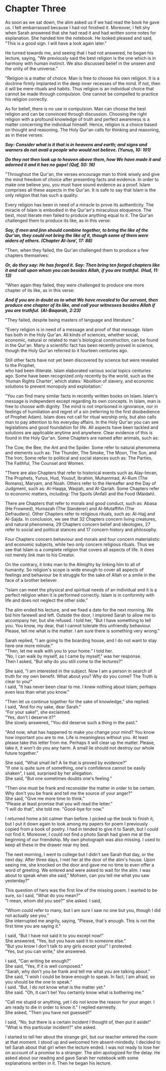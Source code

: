 Chapter Three
=============

As soon as we sat down, the alim asked us if we had read the book he
gave us. I felt embarrassed because I had not finished it. Moreover, I
felt shy when Sarah answered that she had read it and had written some
notes for explanation. She handed him the notebook. He looked pleased
and said, "This is a good sign. I will have a look again later."

He turned towards me, and seeing that I had not answered, he began his
lecture, saying, "We previously said the best religion is the one which
is in harmony with human instinct. We also discussed belief in the
unseen and the unity of the universe.”

"Religion is a matter of choice. Man is free to choose his own religion.
It is a doctrine firmly implanted in the deep inner recesses of the
mind. If not, then it will be mere rituals and habits. Thus religion is
an individual choice that cannot be made through compulsion. One cannot
be compelled to practice his religion correctly.

As for belief, there is no use in compulsion. Man can choose the best
religion and can be convinced through discussion. Choosing the right
religion with a profound knowledge of truth and perfect awareness is a
matter concerning the individual himself. Hence, religion is a choice
based on thought and reasoning. The Holy Qur'an calls for thinking and
reasoning, as in these verses:

***Say: Consider what is it that is in heavens and earth; and signs and
warners do not avail a people who would not believe. (Yunus, 10: 101)***

***Do they not then look up to heaven above them, how We have made it
and adorned it and it has no gaps! (Qaf, 50: 16)***

"Throughout the Qur'an, the verses encourage man to think wisely and
give the mind freedom of choice after presenting facts and evidence. In
order to make one believe you, you must have sound evidence as a proof.
Islam comprises all these aspects in the Qur'an. It is safe to say that
Islam is the only religion that has such a quality.

Every religion has been in need of a miracle to prove its authenticity.
The miracle of Islam is embodied in the Qur'an's miraculous eloquence.
The best, most literate men failed to produce anything equal to it. The
Qur'an challenged them to produce its like, as in this verse:

***Say, if men and jinn should combine together, to bring the like of
the Qur'an, they could not bring the like of it, though some of them
were aiders of others. (Chapter Al-Isra’, 17: 88)***

"Then, when they failed, the Qur'an challenged them to produce a few
chapters themselves:

***Or, do they say: He has forged it. Say: Then bring ten forged
chapters like it and call upon whom you can besides Allah, if you are
truthful.*** ***(Hud, 11: 13)***

"When again they failed, they were challenged to produce one more
chapter of its like, as in this verse:

***And if you are in doubt as to what We have revealed to Our servant,
then produce one chapter of its like, and call your witnesses besides
Allah if you are truthful.*** ***(Al-Baqarah,*** ***2:23)***

"They failed, despite being masters of language and literature.”

"Every religion is in need of a message and proof of that message. Islam
has both in the Holy Qur'an. All kinds of sciences, whether social,
economic, natural or related to man's biological construction, can be
found in the Qur'an. Many a scientific fact has been recently proved in
science, though the Holy Qur'an referred to it fourteen centuries ago.

Still other facts have not yet been discovered by science but were
revealed to the Prophet,  
 who had been illiterate. Islam elaborated various social topics
centuries ago. Some have been recognized only recently by the world,
such as the ‘Human Rights Charter’, which states: ‘Abolition of slavery,
and economic solutions to prevent monopoly and exploitation.'

"You can find many similar facts in recently written books on Islam.
Islam's message is independent except regarding its own concepts. In
Islam, man is free to choose with dignity. The mind is not imprisoned in
ignorance, nor in feelings of humiliation and regret of a sin (referring
to the first disobedience of Prophet Adam). Islam does not call for
ritual worship only, but also calls man to pay attention to his everyday
affairs. In the Holy Qur'an you can see legislations and good foundation
for life. All aspects have been tackled and solutions are applicable
anytime and anywhere. Clear evidence of this is found in the Holy
Qur'an. Some Chapters are named after animals, such as:

The Cow, the Bee, the Ant and the Spider. Some refer to natural
phenomena and elements such as: The Thunder, The Smoke, The Moon, The
Sun, and The Iron; Some refer to political and social stances such as:
The Parties, The Faithful, The Counsel and Women.

"There are also Chapters that refer to historical events such as
Alay-Imran, The Prophets, Yunus, Hud, Yousuf, Ibrahim, Muhammad, Al-Rum
(The Romans), Maryam, and Noah. Others refer to the Hereafter and the
Day of Judgment, such as: Al-Haqqa, Waqiah, and Al-Qariah. Some Chapters
refer to economic matters, including: The Spoils (Anfal) and the Food
(Maidah).

There are Chapters that refer to morals and good conduct, such as: Abasa
(He Frowned), Humazah (The Slanderer) and Al-Mutaffifin (The
Defrauders). Other Chapters refer to religious rituals, such as: Al-Hajj
and Al-Sajda. In conclusion, we see that 32 Chapters concern living
creatures, and natural phenomena, 29 Chapters concern belief and
ideologies, 27 refer to social and political stances and 17 concern
history and philosophy.

Four Chapters concern behaviour and morals and four concern
materialistic and economic subjects, while two only concern religious
rituals. Thus we see that Islam is a complete religion that covers all
aspects of life. It does not merely link man to his Creator.

On the contrary, it links man to the Almighty by linking him to all of
humanity. So religion's scope is wide enough to cover all aspects of
feelings and behaviour be it struggle for the sake of Allah or a smile
in the face of a brother believer.

"Islam can meet the physical and spiritual needs of an individual and it
is a perfect religion when it is performed correctly. Islam is in
conformity with life and does not neglect the other side."

The alim ended his lecture, and we fixed a date for the next morning. We
bid him farewell and left. Outside the door, I implored Sarah to allow
me to accompany her, but she refused. I told her, "But I have something
to tell you. You know, my dear, that I cannot tolerate this unfriendly
behaviour. Please, tell me what is the matter. I am sure there is
something very wrong."

Sarah replied, "I am going to the boarding house, and I do not want to
stay here one more minute."  
 "Then, let me walk with you to your home.” I told her.  
 "No, I can walk by myself, as I came by myself," was her response.  
 Then I asked, "But why do you still come to the lectures?"

She said, "I am interested in the subject. Now I am a person in search
of truth for my own benefit. What about you? Why do you come? The Truth
is clear to you!"  
 I said, "It has never been clear to me. I knew nothing about Islam;
perhaps even less than what you know."

"Then let us continue together for the sake of knowledge," she
replied.  
 I said, "And for my sake, dear Sarah."  
 "For your sake!", she exclaimed.  
 "Yes, don't I deserve it?"  
 She slowly answered, "You did deserve such a thing in the past."

"And now, what has happened to make you change your mind? You know how
important you are to me. Life is meaningless without you. At least
please take this letter from me. Perhaps it will clear up the matter.
Please, take it, it won't do you any harm. A small lie should not
destroy our whole future together."

She said, "What small lie? A lie that is proved by evidence?”  
 "If one is quite sure of something, one's confidence cannot be easily
shaken", I said, surprised by her allegation.  
 She said, "But one sometimes doubts one's feeling."

"Then one must be frank and reconsider the matter in order to be
certain. Why don't you be frank and tell me the source of your anger?"  
 She said, "Give me more time to think."  
 "Please at least promise that you will read the letter."  
 "I will do that", she told me. "Good-bye for now."

I returned home a bit calmer than before. I picked up the book to finish
it, but I put it down again to look among my papers for poem I
previously copied from a book of poetry. I had in tended to give it to
Sarah, but I could not find it. Moreover, I could not find a photo Sarah
had given me at the beginning of our friendship. My own photograph was
also missing. I used to keep all these in the drawer near my bed.

The next morning, I went to college but I didn't see Sarah that day, or
the next day. After three days, I met her at the door of the alim's
house. Upon seeing me, she knocked on the door and gave me no time to
even offer a word of greeting. We entered and were asked to wait for the
alim. I was about to speak when she said," Mohsen, can you tell me what
you saw yesterday?"

This question of hers was the first line of the missing poem. I wanted
to be sure, so I said, "What do you mean?"  
 "I mean, whom did you see?" she asked. I said,

"Whom could refer to many, but I am sure I saw no one but you, though I
did not actually see you."  
 She interrupted me angrily, saying, "Please, that's enough. This is not
the first time you are saying it."

I said, "But I have not said it to you except now!"  
 She answered, "Yes, but you have said it to someone else."  
 "But you know I don't talk to any girls except you!" I protested.  
 "Yes, but you can write," she answered.

I said, "Can writing be enough?"  
 She said, "Yes, if it is well composed."  
 "Sarah, why don't you be frank and tell me what you are talking
about."  
 She said, "I wish I could be brave enough to speak. In fact, I am
afraid, so you should be the one to speak."  
 I said. "But, I do not know what is the matter yet."  
 She said. "Oh, it can't be! You certainly know what is bothering me."

"Call me stupid or anything, yet I do not know the reason for your
anger. I am ready to die in order to know it." I replied earnestly.  
 She asked, "Then you have not guessed?"

I said, "No, but there is a certain incident I thought of, then put it
aside!"  
 "What is this particular incident?" she asked.

I started to tell her about the strange girl, but our teacher entered
the room at that moment. I stood up and welcomed him absent-mindedly. I
decided to tell Sarah about that girl when the lecture ended. I was not
ready to lose her on account of a promise to a stranger. The alim
apologized for the delay. He asked about our reading and gave Sarah her
notebook with some explanations written in it. Then he began his
lecture.


